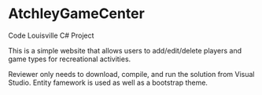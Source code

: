 # AtchleyGameCenter
Code Louisville C# Project

This is a simple website that allows users to add/edit/delete players and game types for recreational activities.

Reviewer only needs to download, compile, and run the solution from Visual Studio.  Entity famework is used as well as a bootstrap theme.
